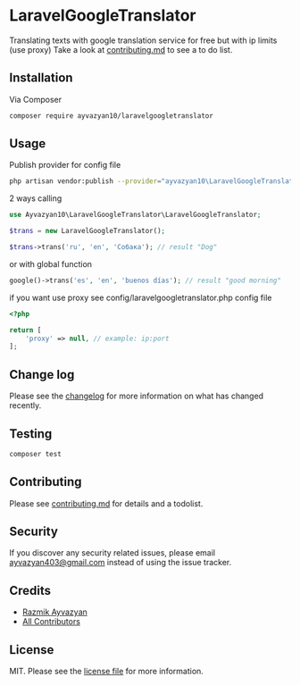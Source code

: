 # LaravelGoogleTranslator

Translating texts with google translation service for free but with ip limits (use proxy) Take a look at [contributing.md](contributing.md) to see a to do list.

## Installation

Via Composer

``` bash
composer require ayvazyan10/laravelgoogletranslator
````

## Usage

Publish provider for config file

```` bash
php artisan vendor:publish --provider="ayvazyan10\LaravelGoogleTranslator\LaravelGoogleTranslatorServiceProvider"
````

2 ways calling

```` php
use Ayvazyan10\LaravelGoogleTranslator\LaravelGoogleTranslator;

$trans = new LaravelGoogleTranslator();

$trans->trans('ru', 'en', 'Собака'); // result "Dog"
````

or with global function

```` php
google()->trans('es', 'en', 'buenos días'); // result "good morning"
````

if you want use proxy see config/laravelgoogletranslator.php config file

```` php
<?php

return [
    'proxy' => null, // example: ip:port
];
````

## Change log

Please see the [changelog](changelog.md) for more information on what has changed recently.

## Testing

``` bash
composer test
```

## Contributing

Please see [contributing.md](contributing.md) for details and a todolist.

## Security

If you discover any security related issues, please email ayvazyan403@gmail.com instead of using the issue tracker.

## Credits

- [Razmik Ayvazyan][link-author]
- [All Contributors][link-contributors]

## License

MIT. Please see the [license file](license.md) for more information.

[ico-version]: https://img.shields.io/packagist/v/ayvazyan10/laravelgoogletranslator.svg?style=flat-square
[ico-downloads]: https://img.shields.io/packagist/dt/ayvazyan10/laravelgoogletranslator.svg?style=flat-square
[ico-travis]: https://img.shields.io/travis/ayvazyan10/laravelgoogletranslator/master.svg?style=flat-square
[ico-styleci]: https://styleci.io/repos/12345678/shield

[link-packagist]: https://packagist.org/packages/ayvazyan10/laravelgoogletranslator
[link-downloads]: https://packagist.org/packages/ayvazyan10/laravelgoogletranslator
[link-travis]: https://travis-ci.org/ayvazyan10/laravelgoogletranslator
[link-styleci]: https://styleci.io/repos/12345678
[link-author]: https://github.com/ayvazyan10
[link-contributors]: ../../contributors
